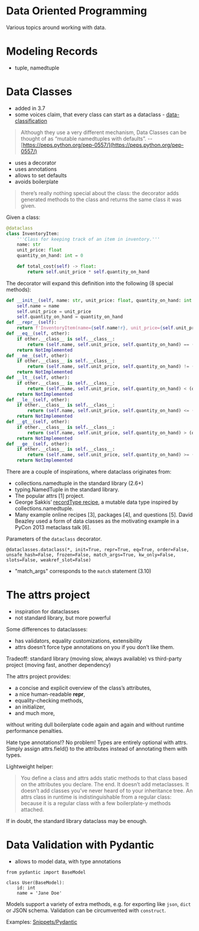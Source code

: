 # Data Oriented Programming

Various topics around working with data.

# Modeling Records

* tuple, namedtuple

# Data Classes

* added in 3.7
* some voices claim, that every class can start as a dataclass - [data-classification](https://blog.glyph.im/2023/02/data-classification.html)

>  Although they use a very different mechanism, Data Classes can be thought of as “mutable namedtuples with defaults”. -- [https://peps.python.org/pep-0557/](https://peps.python.org/pep-0557/)

* uses a decorator
* uses annotations
* allows to set defaults
* avoids boilerplate


> there’s really nothing special about the class: the decorator adds generated methods to the class and returns the same class it was given.

Given a class:

```python
@dataclass
class InventoryItem:
    '''Class for keeping track of an item in inventory.'''
    name: str
    unit_price: float
    quantity_on_hand: int = 0

    def total_cost(self) -> float:
        return self.unit_price * self.quantity_on_hand
```

The decorator will expand this definition into the following (8 special methods):

```python
def __init__(self, name: str, unit_price: float, quantity_on_hand: int = 0) -> None:
    self.name = name
    self.unit_price = unit_price
    self.quantity_on_hand = quantity_on_hand
def __repr__(self):
    return f'InventoryItem(name={self.name!r}, unit_price={self.unit_price!r}, quantity_on_hand={self.quantity_on_hand!r})'
def __eq__(self, other):
    if other.__class__ is self.__class__:
        return (self.name, self.unit_price, self.quantity_on_hand) == (other.name, other.unit_price, other.quantity_on_hand)
    return NotImplemented
def __ne__(self, other):
    if other.__class__ is self.__class__:
        return (self.name, self.unit_price, self.quantity_on_hand) != (other.name, other.unit_price, other.quantity_on_hand)
    return NotImplemented
def __lt__(self, other):
    if other.__class__ is self.__class__:
        return (self.name, self.unit_price, self.quantity_on_hand) < (other.name, other.unit_price, other.quantity_on_hand)
    return NotImplemented
def __le__(self, other):
    if other.__class__ is self.__class__:
        return (self.name, self.unit_price, self.quantity_on_hand) <= (other.name, other.unit_price, other.quantity_on_hand)
    return NotImplemented
def __gt__(self, other):
    if other.__class__ is self.__class__:
        return (self.name, self.unit_price, self.quantity_on_hand) > (other.name, other.unit_price, other.quantity_on_hand)
    return NotImplemented
def __ge__(self, other):
    if other.__class__ is self.__class__:
        return (self.name, self.unit_price, self.quantity_on_hand) >= (other.name, other.unit_price, other.quantity_on_hand)
    return NotImplemented
```


There are a couple of inspirations, where dataclass originates from:


* collections.namedtuple in the standard library (2.6+)
* typing.NamedTuple in the standard library.
* The popular attrs [1] project.
* George Sakkis’ [recordType recipe](https://code.activestate.com/recipes/576555-records/), a mutable data type inspired by collections.namedtuple.
* Many example online recipes [3], packages [4], and questions [5]. David Beazley used a form of data classes as the motivating example in a PyCon 2013 metaclass talk [6].


Parameters of the `dataclass` decorator.

```
@dataclasses.dataclass(*, init=True, repr=True, eq=True, order=False, unsafe_hash=False, frozen=False, match_args=True, kw_only=False, slots=False, weakref_slot=False)
```

* "match_args" corresponds to the `match` statement (3.10)


# The attrs project

* inspiration for dataclasses
* not standard library, but more powerful

Some differences to dataclasses:

* has validators, equality customizations, extensibility
* attrs doesn’t force type annotations on you if you don’t like them.

Tradeoff: standard library (moving slow, always available) vs third-party project (moving fast, another dependency)

The attrs project provides:

* a concise and explicit overview of the class’s attributes,
* a nice human-readable __repr__,
* equality-checking methods,
* an initializer,
* and much more,

without writing dull boilerplate code again and again and without runtime performance penalties.

Hate type annotations!? No problem! Types are entirely optional with attrs. Simply assign attrs.field() to the attributes instead of annotating them with types.

Lightweight helper:

> You define a class and attrs adds static methods to that class based on the attributes you declare. The end. It doesn’t add metaclasses. It doesn’t add classes you’ve never heard of to your inheritance tree. An attrs class in runtime is indistinguishable from a regular class: because it is a regular class with a few boilerplate-y methods attached.

If in doubt, the standard library dataclass may be enough.

# Data Validation with Pydantic

* allows to model data, with type annotations

```
from pydantic import BaseModel

class User(BaseModel):
    id: int
    name = 'Jane Doe'
``` 

Models support a variety of extra methods, e.g. for exporting like `json`,
`dict` or JSON schema. Validation can be circumvented with `construct`.

Examples: [Snippets/Pydantic](Snippets/Pydantic)


